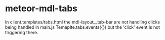 # meteor-mdl-tabs

In client.templates/tabs.html the mdl-layout__tab-bar <a> are not handling clicks
being handled in main.js Temaplte.tabs.events({})
but the 'click' event is not triggering there.
